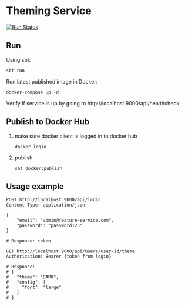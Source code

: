 # Theming Service
[![Run Status](https://api.shippable.com/projects/5b3e2755fbb951070000329e/badge?branch=master)](https://app.shippable.com/github/Smart-Spike/theming-service)

## Run
Using sbt: 
```
sbt run
```

Run latest published image in Docker:
```
docker-compose up -d
```

Verify if service is up by going to http://localhost:9000/api/healthcheck

## Publish to Docker Hub 
1. make sure docker client is logged in to docker hub
    ```
    docker login
    ```
2. publish
    ```
    sbt docker:publish
    ```
    
## Usage example
```http request
POST http://localhost:9000/api/login
Content-Type: application/json

{
    "email": "admin@feature-service.com",
    "password": "password123"
}

# Response: token 
```

```http request
GET http://localhost:9000/api/users/user-id/theme
Authorization: Bearer {token from login}

# Response: 
# {
#   "theme": "DARK",
#   "config": {
#     "font": "large"
#   }
# }
```